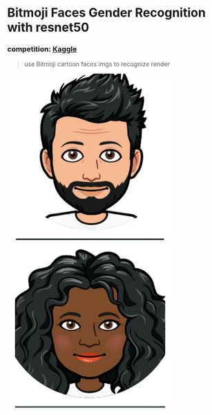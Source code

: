 # Bitmoji Faces Gender Recognition with resnet50

### competition: [Kaggle](https://www.kaggle.com/competitions/bitmoji-faces-gender-recognition)
> use Bitmoji cartoon faces imgs to recognize render

![male](https://github.com/Reloof/Bitmoji_Faces_Gender_Recognition_with_resnet-50/blob/master/BitmojiDataset_Sample/trainimages/0000.jpg)
![female](https://github.com/Reloof/Bitmoji_Faces_Gender_Recognition_with_resnet-50/blob/master/BitmojiDataset_Sample/trainimages/0001.jpg)